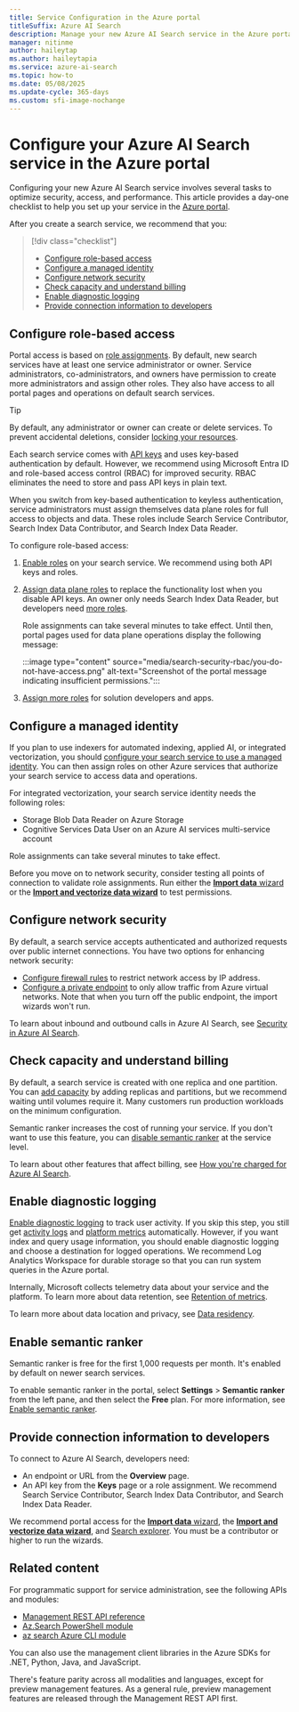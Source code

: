 ```yaml
---
title: Service Configuration in the Azure portal
titleSuffix: Azure AI Search
description: Manage your new Azure AI Search service in the Azure portal. This article provides a day-one checklist for configuring RBAC, managed identities, network security, and more.
manager: nitinme
author: haileytap
ms.author: haileytapia
ms.service: azure-ai-search
ms.topic: how-to
ms.date: 05/08/2025
ms.update-cycle: 365-days
ms.custom: sfi-image-nochange
---
```


# Configure your Azure AI Search service in the Azure portal

Configuring your new Azure AI Search service involves several tasks to optimize security, access, and performance. This article provides a day-one checklist to help you set up your service in the [Azure portal](https://portal.azure.com).

After you create a search service, we recommend that you:

> [!div class="checklist"]
>
> + [Configure role-based access](#configure-role-based-access)
> + [Configure a managed identity](#configure-a-managed-identity)
> + [Configure network security](#configure-network-security)
> + [Check capacity and understand billing](#check-capacity-and-understand-billing)
> + [Enable diagnostic logging](#enable-diagnostic-logging)
> + [Provide connection information to developers](#provide-connection-information-to-developers)

## Configure role-based access

Portal access is based on [role assignments](search-security-rbac.md). By default, new search services have at least one service administrator or owner. Service administrators, co-administrators, and owners have permission to create more administrators and assign other roles. They also have access to all portal pages and operations on default search services.

> [!TIP]
> By default, any administrator or owner can create or delete services. To prevent accidental deletions, consider [locking your resources](/azure/azure-resource-manager/management/lock-resources).

Each search service comes with [API keys](search-security-api-keys.md) and uses key-based authentication by default. However, we recommend using Microsoft Entra ID and role-based access control (RBAC) for improved security. RBAC eliminates the need to store and pass API keys in plain text.

When you switch from key-based authentication to keyless authentication, service administrators must assign themselves data plane roles for full access to objects and data. These roles include Search Service Contributor, Search Index Data Contributor, and Search Index Data Reader.

To configure role-based access:

1. [Enable roles](search-security-enable-roles.md) on your search service. We recommend using both API keys and roles.

1. [Assign data plane roles](search-security-rbac.md) to replace the functionality lost when you disable API keys. An owner only needs Search Index Data Reader, but developers need [more roles](search-security-rbac.md#assign-roles).

   Role assignments can take several minutes to take effect. Until then, portal pages used for data plane operations display the following message:

   :::image type="content" source="media/search-security-rbac/you-do-not-have-access.png" alt-text="Screenshot of the portal message indicating insufficient permissions.":::

1. [Assign more roles](search-security-rbac.md) for solution developers and apps.

## Configure a managed identity

If you plan to use indexers for automated indexing, applied AI, or integrated vectorization, you should [configure your search service to use a managed identity](search-how-to-managed-identities.md). You can then assign roles on other Azure services that authorize your search service to access data and operations.

For integrated vectorization, your search service identity needs the following roles:

+ Storage Blob Data Reader on Azure Storage
+ Cognitive Services Data User on an Azure AI services multi-service account

Role assignments can take several minutes to take effect.

Before you move on to network security, consider testing all points of connection to validate role assignments. Run either the [**Import data** wizard](search-get-started-portal.md) or the [**Import and vectorize data wizard**](search-get-started-portal-image-search.md) to test permissions.

## Configure network security

By default, a search service accepts authenticated and authorized requests over public internet connections. You have two options for enhancing network security:

+ [Configure firewall rules](service-configure-firewall.md) to restrict network access by IP address.
+ [Configure a private endpoint](service-create-private-endpoint.md) to only allow traffic from Azure virtual networks. Note that when you turn off the public endpoint, the import wizards won't run.

To learn about inbound and outbound calls in Azure AI Search, see [Security in Azure AI Search](search-security-overview.md).

## Check capacity and understand billing

By default, a search service is created with one replica and one partition. You can [add capacity](search-capacity-planning.md) by adding replicas and partitions, but we recommend waiting until volumes require it. Many customers run production workloads on the minimum configuration.

Semantic ranker increases the cost of running your service. If you don't want to use this feature, you can [disable semantic ranker](semantic-how-to-enable-disable.md) at the service level.

To learn about other features that affect billing, see [How you're charged for Azure AI Search](search-sku-manage-costs.md#how-youre-charged-for-the-base-service).

## Enable diagnostic logging

[Enable diagnostic logging](search-monitor-enable-logging.md) to track user activity. If you skip this step, you still get [activity logs](/azure/azure-monitor/essentials/activity-log) and [platform metrics](/azure/azure-monitor/essentials/data-platform-metrics#types-of-metrics) automatically. However, if you want index and query usage information, you should enable diagnostic logging and choose a destination for logged operations. We recommend Log Analytics Workspace for durable storage so that you can run system queries in the Azure portal.

Internally, Microsoft collects telemetry data about your service and the platform. To learn more about data retention, see [Retention of metrics](/azure/azure-monitor/essentials/data-platform-metrics#retention-of-metrics).

To learn more about data location and privacy, see [Data residency](search-security-overview.md#data-residency).

## Enable semantic ranker

Semantic ranker is free for the first 1,000 requests per month. It's enabled by default on newer search services.

To enable semantic ranker in the portal, select **Settings** > **Semantic ranker** from the left pane, and then select the **Free** plan. For more information, see [Enable semantic ranker](semantic-how-to-enable-disable.md).

## Provide connection information to developers

To connect to Azure AI Search, developers need:

+ An endpoint or URL from the **Overview** page.
+ An API key from the **Keys** page or a role assignment. We recommend Search Service Contributor, Search Index Data Contributor, and Search Index Data Reader.

We recommend portal access for the [**Import data** wizard](search-get-started-portal.md), the [**Import and vectorize data wizard**](search-get-started-portal-import-vectors.md), and [Search explorer](search-explorer.md). You must be a contributor or higher to run the wizards.

## Related content

For programmatic support for service administration, see the following APIs and modules:

+ [Management REST API reference](/rest/api/searchmanagement/)
+ [Az.Search PowerShell module](search-manage-powershell.md)
+ [az search Azure CLI module](search-manage-azure-cli.md)

You can also use the management client libraries in the Azure SDKs for .NET, Python, Java, and JavaScript.

There's feature parity across all modalities and languages, except for preview management features. As a general rule, preview management features are released through the Management REST API first.
